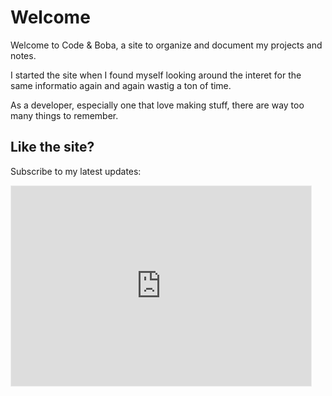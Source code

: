 # Welcome

Welcome to Code & Boba, a site to organize and document my projects and notes.

I started the site when I found myself looking around the interet for the same informatio again and again wastig a ton of time.

As a developer, especially one that love making stuff, there are way too many things to remember.

## Like the site?

Subscribe to my latest updates:

<iframe src="https://jacksonz.substack.com/embed" width="480" height="320" style="border:1px solid #EEE; background:white;" frameborder="0" scrolling="no"></iframe>
